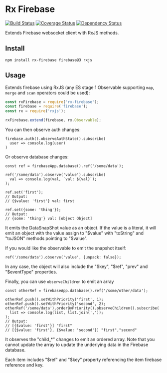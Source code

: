 # Rx Firebase

[![Build Status](https://travis-ci.org/dinoboff/rx-firebase.svg?branch=master)](https://travis-ci.org/dinoboff/rx-firebase)
[![Coverage Status](https://coveralls.io/repos/github/dinoboff/rx-firebase/badge.svg?branch=master)](https://coveralls.io/github/dinoboff/rx-firebase?branch=master)
[![Dependency Status](https://gemnasium.com/dinoboff/rx-firebase.svg)](https://gemnasium.com/dinoboff/rx-firebase)


Extends Firebase websocket client with RxJS methods.


## Install

```shell
npm install rx-firebase firebase@3 rxjs
```

## Usage

Extends firebase using RxJS (any ES stage 1 Observable supporting `map`, `merge`
 and `scan` operators could be used):
```javascript
const rxFirebase = require('rx-firebase');
const firebase = require('firebase');
const rx = require('rxjs');

rxFirebase.extend(firebase, rx.Observable);
```

You can then observe auth changes:
```
firebase.auth().observeAuthState().subscribe(
  user => console.log(user)
)
```

Or observe database changes:
```
const ref = firebaseApp.database().ref('/some/data');

ref('/some/data').observe('value').subscribe(
  val => console.log(val, `val: ${val}`);
);

ref.set('first');
// Output:
// {$value: 'first'} val: first

ref.set({some: 'thing'});
// Output:
// {some: 'thing'} val: [object Object]
```

It emits the DataSnapShot value as an object. If the value is a literal, it will
emit an object with the value assign to "$value" with "toString" and "toJSON"
methods pointing to "$value".

If you would like the observable to emit the snapshot itself:
```
ref('/some/data').observe('value', {unpack: false});
```

In any case, the object will also include the "$key", "$ref", "prev" and
"$eventType" properties.

Finally, you can use `observeChildren` to emit an array
```
const otherRef = firebaseApp.database().ref('/some/other/data');

otherRef.push().setWithPriority('first', 1);
otherRef.push().setWithPriority('second', 2);
otherRef('/some/data').orderByPriority().observeChildren().subscribe(
  list => console.log(list, list.join(','));
);
// Output:
// [{$value: 'first'}] "first"
// [{$value: 'first'}, {$value: 'second'}] "first","second"
```

It observes the "child_*" changes to emit an ordered array. Note that you
cannot update the array to update the underlying data in the Firebase database.

Each item includes "$ref" and "$key" property referencing the item firebase
reference and key.
